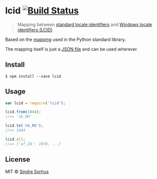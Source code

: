 # lcid [![Build Status](https://travis-ci.org/sindresorhus/lcid.svg?branch=master)](https://travis-ci.org/sindresorhus/lcid)

> Mapping between [standard locale identifiers](http://en.wikipedia.org/wiki/Locale) and [Windows locale identifiers (LCID)](http://en.wikipedia.org/wiki/Locale#Specifics_for_Microsoft_platforms)

Based on the [mapping](https://github.com/python/cpython/blob/be2a1a76fa43bb1ea1b3577bb5bdd506a2e90e37/Lib/locale.py#L1395-L1604) used in the Python standard library.

The mapping itself is just a [JSON file](lcid.json) and can be used wherever.

## Install

```
$ npm install --save lcid
```

## Usage

```js
var lcid = require('lcid');

lcid.from(1044);
//=> 'nb_NO'

lcid.to('nb_NO');
//=> 1044

lcid.all;
//=> {'af_ZA': 1078, ...}
```

## License

MIT © [Sindre Sorhus](http://sindresorhus.com)
